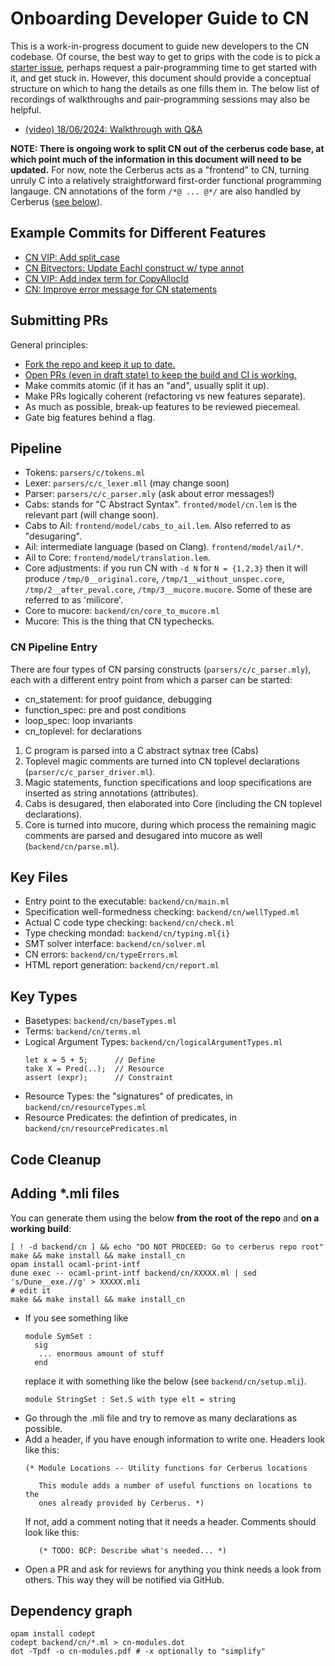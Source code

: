 # Onboarding Developer Guide to CN

This is a work-in-progress document to guide new developers to the CN codebase.
Of course, the best way to get to grips with the code is to pick a [starter
issue](https://github.com/orgs/GaloisInc/projects/23/views/9?filterQuery=label%3Acn+is%3Aopen+expertise%3Aonboarding),
perhaps request a pair-programming time to get started with it, and get stuck
in. However, this document should provide a conceptual structure on which to
hang the details as one fills them in. The below list of recordings of
walkthroughs and pair-programming sessions may also be helpful.

* [(video) 18/06/2024: Walkthrough with Q&A](https://drive.google.com/file/d/15aoDeTGtcx_JbESEli6aICcSC5eo8fEV/view?usp=sharing)

**NOTE: There is ongoing work to split CN out of the cerberus code base, at
which point much of the information in this document will need to be updated.**
For now, note the Cerberus acts as a "frontend" to CN, turning unruly C into a
relatively straightforward first-order functional programming langauge. CN
annotations of the form `/*@ ... @*/` are also handled by Cerberus ([see
below](#cn-pipeline-entry)).

## Example Commits for Different Features

* [CN VIP: Add split_case](https://github.com/rems-project/cerberus/commit/67e60e701fefbcfb6c581a6c18eb2355a277afc4)
* [CN Bitvectors: Update EachI construct w/ type annot](https://github.com/rems-project/cerberus/commit/79ddfa37fd199a147e6f4f55e2d5b73cea6b9d83)
* [CN VIP: Add index term for CopyAllocId](https://github.com/rems-project/cerberus/commit/4081026bd0e9a27ad536e31713766cb275242d73)
* [CN: Improve error message for CN statements](https://github.com/rems-project/cerberus/commit/39cbf5ccd9aced4c6eef9cbc9dfecd0bcd6c7eb9)

## Submitting PRs

General principles:

* [Fork the repo and keep it up to date.](https://github.com/rems-project/cerberus/blob/master/backend/cn/CONTRIBUTING.md#fork-the-repo)
* [Open PRs (even in draft state) to keep the build and CI is working.](https://github.com/rems-project/cerberus/blob/master/backend/cn/CONTRIBUTING.md#create-a-pr-and-get-it-reviewed)
* Make commits atomic (if it has an "and", usually split it up).
* Make PRs logically coherent (refactoring vs new features separate).
* As much as possible, break-up features to be reviewed piecemeal.
* Gate big features behind a flag.

## Pipeline

* Tokens: `parsers/c/tokens.ml`
* Lexer: `parsers/c/c_lexer.mll` (may change soon)
* Parser: `parsers/c/c_parser.mly` (ask about error messages!)
* Cabs: stands for "C Abstract Syntax". `fronted/model/cn.lem` is the relevant
  part (will change soon).
* Cabs to Ail: `frontend/model/cabs_to_ail.lem`. Also referred to as "desugaring".
* Ail: intermediate language (based on Clang). `frontend/model/ail/*`.
* Ail to Core: `frontend/model/translation.lem`.
* Core adjustments: if you run CN with `-d N` for `N = {1,2,3}` then it will
  produce `/tmp/0__original.core`, `/tmp/1__without_unspec.core`,
  `/tmp/2__after_peval.core`, `/tmp/3__mucore.mucore`. Some of these are referred to as 'milicore'.
* Core to mucore: `backend/cn/core_to_mucore.ml`
* Mucore: This is the thing that CN typechecks.

### CN Pipeline Entry

There are four types of CN parsing constructs (`parsers/c/c_parser.mly`), each
with a different entry point from which a parser can be started:
- cn\_statement: for proof guidance, debugging
- function\_spec: pre and post conditions
- loop\_spec: loop invariants
- cn\_toplevel: for declarations

1. C program is parsed into a C abstract sytnax tree (Cabs)
2. Toplevel magic comments are turned into CN toplevel declarations (`parser/c/c_parser_driver.ml`).
3. Magic statements, function specifications and loop specifications are
  inserted as string annotations (attributes).
4. Cabs is desugared, then elaborated into Core (including the CN toplevel declarations).
5. Core is turned into mucore, during which process the remaining magic
  comments are parsed and desugared into mucore as well (`backend/cn/parse.ml`).

## Key Files

* Entry point to the executable: `backend/cn/main.ml`
* Specification well-formedness checking: `backend/cn/wellTyped.ml`
* Actual C code type checking: `backend/cn/check.ml`
* Type checking mondad: `backend/cn/typing.ml{i}`
* SMT solver interface: `backend/cn/solver.ml`
* CN errors: `backend/cn/typeErrors.ml`
* HTML report generation: `backend/cn/report.ml`

## Key Types

* Basetypes: `backend/cn/baseTypes.ml`
* Terms: `backend/cn/terms.ml`
* Logical Argument Types: `backend/cn/logicalArgumentTypes.ml`
    ```
    let x = 5 + 5;      // Define
    take X = Pred(..);  // Resource
    assert (expr);      // Constraint
    ```
* Resource Types: the "signatures" of predicates, in `backend/cn/resourceTypes.ml`
* Resource Predicates: the defintion of predicates, in `backend/cn/resourcePredicates.ml`

## Code Cleanup

## Adding \*.mli files

You can generate them using the below **from the root of the repo** and **on a working build**:
``` 
[ ! -d backend/cn ] && echo "DO NOT PROCEED: Go to cerberus repo root" 
make && make install && make install_cn
opam install ocaml-print-intf
dune exec -- ocaml-print-intf backend/cn/XXXXX.ml | sed 's/Dune__exe.//g' > XXXXX.mli
# edit it
make && make install && make install_cn
```

* If you see something like
  ```
  module SymSet :
    sig
     ... enormous amount of stuff
    end
  ```
  replace it with something like the below (see `backend/cn/setup.mli`).
  ```
  module StringSet : Set.S with type elt = string
  ```
* Go through the .mli file and try to remove as many declarations as
  possible.
* Add a header, if you have enough information to write one.
  Headers look like this:
  ```
  (* Module Locations -- Utility functions for Cerberus locations
 
     This module adds a number of useful functions on locations to the
     ones already provided by Cerberus. *)
  ```
  If not, add a comment noting that it needs a header.  Comments
  should look like this:
  ```
     (* TODO: BCP: Describe what's needed... *)
  ```
* Open a PR and ask for reviews for anything you think needs a look from others.
  This way they will be notified via GitHub.

## Dependency graph

```
opam install codept
codept backend/cn/*.ml > cn-modules.dot
dot -Tpdf -o cn-modules.pdf # -x optionally to "simplify"
```

